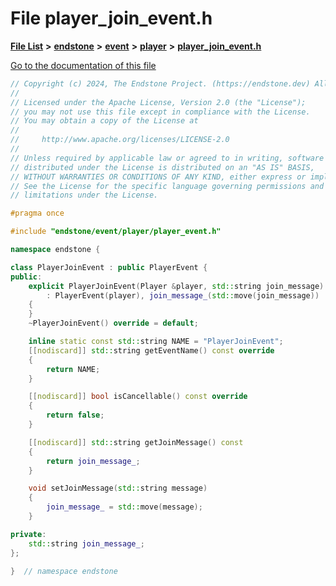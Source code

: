 

# File player\_join\_event.h

[**File List**](files.md) **>** [**endstone**](dir_6cf277b678674f97c7a2b6b3b2447b33.md) **>** [**event**](dir_f1d783c0ad83ee143d16e768ebca51c8.md) **>** [**player**](dir_7c05c37b25e9c9eccd9c63c2d313ba28.md) **>** [**player\_join\_event.h**](player__join__event_8h.md)

[Go to the documentation of this file](player__join__event_8h.md)


```C++
// Copyright (c) 2024, The Endstone Project. (https://endstone.dev) All Rights Reserved.
//
// Licensed under the Apache License, Version 2.0 (the "License");
// you may not use this file except in compliance with the License.
// You may obtain a copy of the License at
//
//     http://www.apache.org/licenses/LICENSE-2.0
//
// Unless required by applicable law or agreed to in writing, software
// distributed under the License is distributed on an "AS IS" BASIS,
// WITHOUT WARRANTIES OR CONDITIONS OF ANY KIND, either express or implied.
// See the License for the specific language governing permissions and
// limitations under the License.

#pragma once

#include "endstone/event/player/player_event.h"

namespace endstone {

class PlayerJoinEvent : public PlayerEvent {
public:
    explicit PlayerJoinEvent(Player &player, std::string join_message)
        : PlayerEvent(player), join_message_(std::move(join_message))
    {
    }
    ~PlayerJoinEvent() override = default;

    inline static const std::string NAME = "PlayerJoinEvent";
    [[nodiscard]] std::string getEventName() const override
    {
        return NAME;
    }

    [[nodiscard]] bool isCancellable() const override
    {
        return false;
    }

    [[nodiscard]] std::string getJoinMessage() const
    {
        return join_message_;
    }

    void setJoinMessage(std::string message)
    {
        join_message_ = std::move(message);
    }

private:
    std::string join_message_;
};

}  // namespace endstone
```



